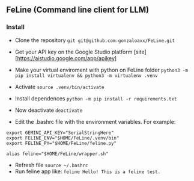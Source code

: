 ## FeLine (Command line client for LLM)

### Install
- Clone the repository `git git@github.com:gonzaloaxx/FeLine.git`
- Get your API key on the Google Studio platform [site][https://aistudio.google.com/app/apikey]

- Make your virtual enviroment with python on FeLine folder
`python3 -m pip install virtualenv && python3 -m virtualenv .venv`
- Activate `source .venv/bin/activate`
- Install dependences `python -m pip install -r requirements.txt`
- Now deactivate `deactivate`
- Edit the .bashrc file with the environment variables. For example:
```
export GEMINI_API_KEY="SerialStringHere"
export FELINE_ENV="$HOME/FeLine/.venv/bin"
export FELINE_PY="$HOME/FeLine/feline.py"

alias feline="$HOME/FeLine/wrapper.sh"
```
- Refresh file `source ~/.bashrc`
- Run feline app like: `feline Hello! This is a feline test.`

